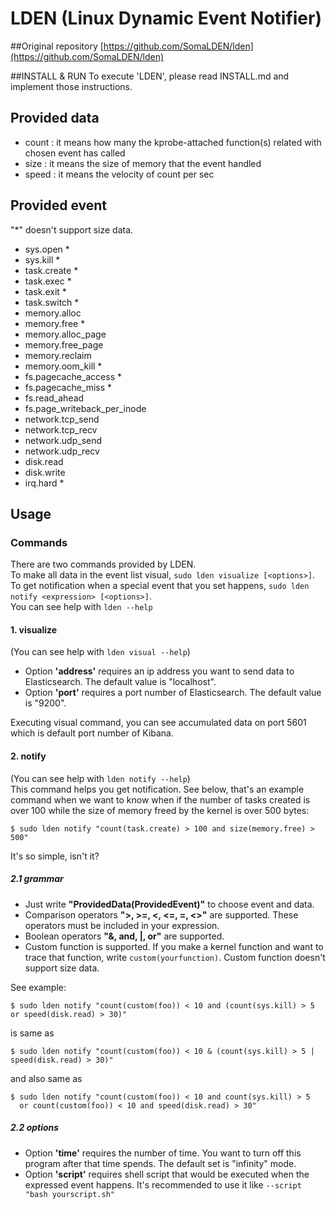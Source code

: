 # LDEN (Linux Dynamic Event Notifier)
##Original repository
[https://github.com/SomaLDEN/lden](https://github.com/SomaLDEN/lden)

##INSTALL & RUN
To execute 'LDEN', please read INSTALL.md and implement those instructions.

## Provided data

- count : it means how many the kprobe-attached function(s) related with chosen event has called  
- size : it means the size of memory that the event handled  
- speed : it means the velocity of count per sec

## Provided event

"*" doesn't support size data.

- sys.open *
- sys.kill *
- task.create *
- task.exec *
- task.exit *
- task.switch *
- memory.alloc
- memory.free *
- memory.alloc_page
- memory.free_page
- memory.reclaim
- memory.oom_kill *
- fs.pagecache_access *
- fs.pagecache_miss *
- fs.read_ahead
- fs.page_writeback_per_inode
- network.tcp_send
- network.tcp_recv
- network.udp_send
- network.udp_recv
- disk.read
- disk.write
- irq.hard *

## Usage

### Commands

There are two commands provided by LDEN.  
To make all data in the event list visual, `sudo lden visualize [<options>]`.  
To get notification when a special event that you set happens, `sudo lden notify <expression> [<options>]`.  
You can see help with `lden --help`

#### 1. visualize

(You can see help with `lden visual --help`)
- Option **'address'** requires an ip address you want to send data to Elasticsearch. The default value is "localhost".
- Option **'port'** requires a port number of Elasticsearch. The default value is "9200".

Executing visual command, you can see accumulated data on port 5601 which is default port number of Kibana.

#### 2. notify

(You can see help with `lden notify --help`)  
This command helps you get notification. See below, that's an example command when we want to know when if the number of tasks created is over 100 while the size of memory freed by the kernel is over 500 bytes:

    $ sudo lden notify "count(task.create) > 100 and size(memory.free) > 500"
    
It's so simple, isn't it?

##### 2.1 grammar

- Just write **"ProvidedData(ProvidedEvent)"** to choose event and data.
- Comparison operators **">, >=, <, <=, =, <>"** are supported. These operators must be included in your expression.
- Boolean operators **"&, and, |, or"** are supported.
- Custom function is supported. If you make a kernel function and want to trace that function, write `custom(yourfunction)`. Custom function doesn't support size data.

See example:

    $ sudo lden notify "count(custom(foo)) < 10 and (count(sys.kill) > 5 or speed(disk.read) > 30)"
    
is same as

    $ sudo lden notify "count(custom(foo)) < 10 & (count(sys.kill) > 5 | speed(disk.read) > 30)"
    
and also same as

    $ sudo lden notify "count(custom(foo)) < 10 and count(sys.kill) > 5
      or count(custom(foo)) < 10 and speed(disk.read) > 30"
    
##### 2.2 options

- Option **'time'** requires the number of time. You want to turn off this program after that time spends. The default set is "infinity" mode.
- Option **'script'** requires shell script that would be executed when the expressed event happens. It's recommended to use it like `--script "bash yourscript.sh"`

